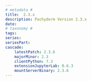 ```yaml
---
# metadata # 
title:  2.3.x
description: Pachyderm Version 2.3.x 
date: 
# taxonomy #
tags:
series:
seriesPart:
cascade:
    latestPatch: 2.3.6
    majorMinor: 2.3
    clientPython: 7.3
    extensionJupyterLab: 0.6.3
    mountServerBinary: 2.3.6
---
```

